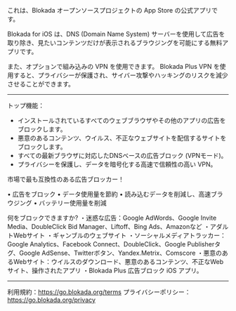 これは、Blokada オープンソースプロジェクトの App Store の公式アプリです。

Blokada for iOS は、DNS (Domain Name System) サーバーを使用して広告を取り除き、見たいコンテンツだけが表示されるブラウジングを可能にする無料アプリです。

また、オプションで組み込みの VPN を使用できます。 Blokada Plus VPN を使用すると、プライバシーが保護され、サイバー攻撃やハッキングのリスクを減少させることができます。

----

トップ機能：

- インストールされているすべてのウェブブラウザやその他のアプリの広告をブロックします。
- 悪意のあるコンテンツ、ウイルス、不正なウェブサイトを配信するサイトをブロックします。
- すべての最新ブラウザに対応したDNSベースの広告ブロック (VPNモード)。
- プライバシーを保護し、データを暗号化する高速で信頼性の高い VPN。

市場で最も互換性のある広告ブロッカー！

• 広告をブロック • データ使用量を節約 • 読み込むデータを削減し、高速ブラウジング • バッテリー使用量を削減

何をブロックできますか? ・迷惑な広告：Google AdWords、Google Invite Media、DoubleClick Bid Manager、Liftoff、Bing Ads、Amazonなど ・アダルトWebサイト ・ギャンブルのウェブサイト ・ソーシャルメディアトラッカー：Google Analytics、Facebook Connect、DoubleClick、Google Publisherタグ、Google AdSense、Twitterボタン、Yandex.Metrix、Comscore ・悪意のあるWebサイト：ウイルスのダウンロード、悪意のあるコンテンツ、不正なWebサイト、操作されたアプリ ・Blokada Plus 広告ブロック iOS アプリ。

----

利用規約：https://go.blokada.org/terms プライバシーポリシー：https://go.blokada.org/privacy
